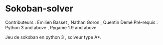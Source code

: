 # Sokoban-solver

Contributeurs : Emilien Basset , Nathan Goron , Quentin Demé
Pré-requis : Python 3 and above , Pygame 1.9 and above

Jeu de sokoban en python 3 , solveur type A*.






